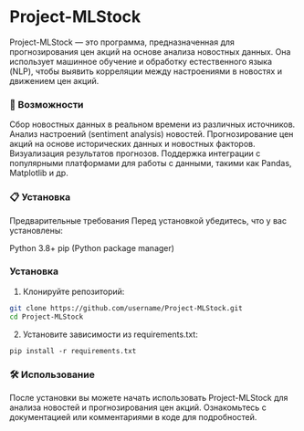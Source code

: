 # Project-MLStock

Project-MLStock — это программа, предназначенная для прогнозирования цен акций на основе анализа новостных данных. Она использует машинное обучение и обработку естественного языка (NLP), чтобы выявить корреляции между настроениями в новостях и движением цен акций.

### 🚀 Возможности
Сбор новостных данных в реальном времени из различных источников.
Анализ настроений (sentiment analysis) новостей.
Прогнозирование цен акций на основе исторических данных и новостных факторов.
Визуализация результатов прогнозов.
Поддержка интеграции с популярными платформами для работы с данными, такими как Pandas, Matplotlib и др.

### 📋 Установка
Предварительные требования
Перед установкой убедитесь, что у вас установлены:

Python 3.8+
pip (Python package manager)
### Установка

1. Клонируйте репозиторий:

```bash
git clone https://github.com/username/Project-MLStock.git
cd Project-MLStock
```
2. Установите зависимости из requirements.txt:

```
pip install -r requirements.txt
```

### 🛠 Использование
После установки вы можете начать использовать Project-MLStock для анализа новостей и прогнозирования цен акций. Ознакомьтесь с документацией или комментариями в коде для подробностей.


